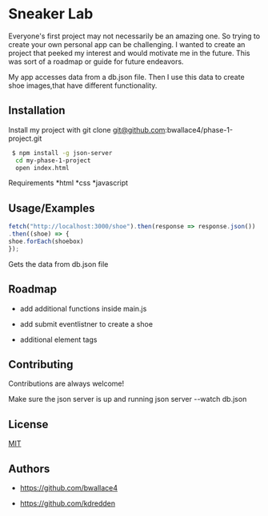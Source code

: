 # Sneaker Lab
Everyone's first project may not necessarily be an amazing one. So trying to create your own personal app can be challenging. I wanted to create an project that peeked my interest and would motivate me in the future. This was sort of a roadmap or guide for future endeavors. 

 My app accesses data from a db.json file. Then I use this data to create shoe images,that have different functionality. 





## Installation

Install my project with git clone  git@github.com:bwallace4/phase-1-project.git 

```bash
 $ npm install -g json-server
  cd my-phase-1-project
  open index.html

```
Requirements
*html
*css
*javascript
    
## Usage/Examples

```javascript
fetch("http://localhost:3000/shoe").then(response => response.json())
.then((shoe) => {
shoe.forEach(shoebox)
});

```
Gets the data from db.json file

## Roadmap

- add additional functions inside main.js

- add submit eventlistner to create a shoe

- additional element tags 


## Contributing

Contributions are always welcome!

Make sure the json server is up and running
json server --watch db.json


## License

[MIT](https://choosealicense.com/licenses/mit/)


## Authors

- https://github.com/bwallace4

- https://github.com/kdredden